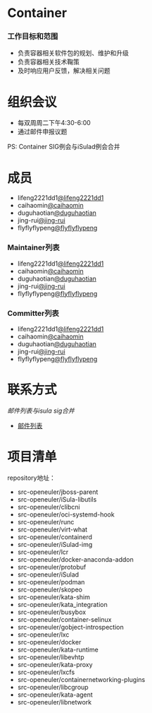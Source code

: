 # Container

### 工作目标和范围

- 负责容器相关软件包的规划、维护和升级
- 负责容器相关技术鞠策
- 及时响应用户反馈，解决相关问题


# 组织会议

- 每双周周二下午4:30-6:00
- 通过邮件申报议题

PS: Container SIG例会与iSulad例会合并


# 成员

- lifeng2221dd1[@lifeng2221dd1](https://gitee.com/lifeng2221dd1)
- caihaomin[@caihaomin](https://gitee.com/caihaomin)
- duguhaotian[@duguhaotian](https://gitee.com/duguhaotian)
- jing-rui[@jing-rui](https://gitee.com/jing-rui)
- flyflyflypeng[@flyflyflypeng](https://gitee.com/flyflyflypeng)

### Maintainer列表

- lifeng2221dd1[@lifeng2221dd1](https://gitee.com/lifeng2221dd1)
- caihaomin[@caihaomin](https://gitee.com/caihaomin)
- duguhaotian[@duguhaotian](https://gitee.com/duguhaotian)
- jing-rui[@jing-rui](https://gitee.com/jing-rui)
- flyflyflypeng[@flyflyflypeng](https://gitee.com/flyflyflypeng)



### Committer列表

- lifeng2221dd1[@lifeng2221dd1](https://gitee.com/lifeng2221dd1)
- caihaomin[@caihaomin](https://gitee.com/caihaomin)
- duguhaotian[@duguhaotian](https://gitee.com/duguhaotian)
- jing-rui[@jing-rui](https://gitee.com/jing-rui)
- flyflyflypeng[@flyflyflypeng](https://gitee.com/flyflyflypeng)


# 联系方式
*邮件列表与isula sig合并*

- [邮件列表](isulad@openeuler.org)


# 项目清单

repository地址：

- src-openeuler/jboss-parent
- src-openeuler/iSula-libutils
- src-openeuler/clibcni
- src-openeuler/oci-systemd-hook
- src-openeuler/runc
- src-openeuler/virt-what
- src-openeuler/containerd
- src-openeuler/iSulad-img
- src-openeuler/lcr
- src-openeuler/docker-anaconda-addon
- src-openeuler/protobuf
- src-openeuler/iSulad
- src-openeuler/podman
- src-openeuler/skopeo
- src-openeuler/kata-shim
- src-openeuler/kata_integration
- src-openeuler/busybox
- src-openeuler/container-selinux
- src-openeuler/gobject-introspection
- src-openeuler/lxc
- src-openeuler/docker
- src-openeuler/kata-runtime
- src-openeuler/libevhtp
- src-openeuler/kata-proxy
- src-openeuler/lxcfs
- src-openeuler/containernetworking-plugins
- src-openeuler/libcgroup
- src-openeuler/kata-agent
- src-openeuler/libnetwork
